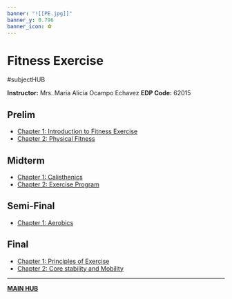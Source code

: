 ```yaml
---
banner: "![[PE.jpg]]"
banner_y: 0.796
banner_icon: ⚽
---
```

# Fitness Exercise
#subjectHUB 

**Instructor:** Mrs. Maria Alicia Ocampo Echavez
**EDP Code:** 62015

## Prelim
- [Chapter 1: Introduction to Fitness Exercise](PEPRELIM_CH1.md)
- [Chapter 2: Physical Fitness](PEPRELIM_CH2.md)

## Midterm
- [Chapter 1: Calisthenics](PEMID_CH1.md)
- [Chapter 2: Exercise Program](PEMID_CH2.md)

## Semi-Final
- [Chapter 1: Aerobics](PESEMI_CH1.md)

## Final
- [Chapter 1: Principles of Exercise](PEFINAL_CH1.md)
- [Chapter 2: Core stability and Mobility](PEFINAL_CH2.md)

---
**[MAIN HUB](MAINBSIT.md)**